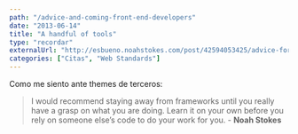 ```yaml
---
path: "/advice-and-coming-front-end-developers"
date: "2013-06-14"
title: "A handful of tools"
type: "recordar"
externalUrl: "http://esbueno.noahstokes.com/post/42594053425/advice-for-up-and-coming-front-end-developers"
categories: ["Citas", "Web Standards"]
---
```


Como me siento ante themes de terceros:

> I would recommend staying away from frameworks until you really have a grasp on what you are doing. Learn it on your own before you rely on someone else’s code to do your work for you. - **Noah Stokes**